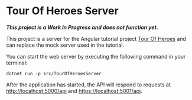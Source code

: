 # Tour Of Heroes Server

_**This project is a Work In Progress and does not function yet.**_

This project is a server for the Angular tutorial project [Tour Of Heroes](https://angular.io/tutorial) and can replace the mock server used in the tutorial.

You can start the web server by executing the following command in your terminal:

```
dotnet run -p src/TourOfHeroesServer
```

After the application has started, the API will respond to requests at
[http://localhost:5000/api](http://localhost:5000/api) and
[https://localhost:5001/api](https://localhost:5001/api).